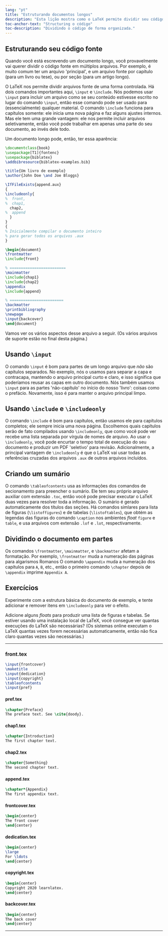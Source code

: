 ```yaml
---
lang: "pt"
title: "Estruturando documentos longos"
description: "Esta lição mostra como o LaTeX permite dividir seu código em arquivos menores, mais fáceis de editar, e como isso pode tornar a produção de um documento longo mais fácil e rápido."
toc-anchor-text: "Structuring o código"
toc-description: "Dividindo o código de forma organizada."
---
```


<script>
preincludes = {
 "pre0": {
    "pre1": "front.tex",
    "pre2": "pref.tex",
    "pre3": "chap1.tex",
    "pre4": "chap2.tex",
    "pre5": "append.tex",
    "pre6": "frontcover.tex",
    "pre7": "dedication.tex",
    "pre8": "copyright.tex",
    "pre9": "backcover.tex",
   }
}
</script>

## Estruturando seu código fonte

Quando você está escrevendo um documento longo, você provavelmente vai querer
dividir o código fonte em múltiplos arquivos.  Por exemplo, é muito comum ter um
arquivo 'principal', e um arquivo fonte por capítulo (para um livro ou tese), ou
por seção (para um artigo longo).

O LaTeX nos permite dividir arquivos fonte de uma forma controlada.  Há dois
comandos importantes aqui, `\input` e `\include`.  Nós podemos usar `\input`
para incluir um arquivo como se seu conteúdo estivesse escrito no lugar do
comando `\input`, então esse comando pode ser usado para (essencialmente)
qualquer material.  O comando `\include` funciona para capítulos somente: ele
inicia uma nova página e faz alguns ajustes internos.  Mas ele tem uma grande
vantagem:  ele nos permite incluir arquivos seletivamente, então você pode
trabalhar em apenas uma parte do seu documento, ao invés dele todo.

Um documento longo pode, então, ter essa aparência:

<!-- pre0 {% raw %} -->
```latex
\documentclass{book}
\usepackage[T1]{fontenc}
\usepackage{biblatex}
\addbibresource{biblatex-examples.bib}

\title{Um livro de exemplo}
\author{John Doe \and Joe Bloggs}

\IfFileExists{append.aux}
{
\includeonly{
%  front,
%  chap1,
  chap2,
%  append
  }
}
{
% Inicialmente compilar o documento inteiro
% para gerar todos os arquivos .aux
}

\begin{document}
\frontmatter
\include{front}

% =========================
\mainmatter
\include{chap1}
\include{chap2}
\appendix
\include{append}

% ========================
\backmatter
\printbibliography
\newpage
\input{backcover}
\end{document}
```
<!-- {% endraw %} -->

Vamos ver os vários aspectos desse arquivo a seguir. (Os vários arquivos de
suporte estão no final desta página.)

## Usando `\input`

O comando `\input` é bom para partes de um longo arquivo que _não_ são capítulos
separados.  No exemplo, nós o usamos para separar a capa e contracapa, mantendo
o arquivo principal curto e claro, e isso significa que poderíamos reusar as
capas em outro documento.  Nós também usamos `\input` para as partes
'não-capítulo' no início do nosso 'livro':  coisas como o prefácio.  Novamente,
isso é para manter o arquivo principal limpo.

## Usando `\include` e `\includeonly`

O comando `\include` é bom para capítulos, então usamos ele para capítulos
completos;  ele sempre inicia uma nova página.  Escolhemos quais capítulos
serão de fato compilados usando `\includeonly`, que como você pode ver recebe
uma lista separada por vírgula de nomes de arquivo.  Ao usar o `\includeonly`,
você pode encurtar o tempo total de execução do seu documento e produzir um PDF
'seletivo' para revisão.  Adicionalmente, a principal vantagem de `\includeonly`
é que o LaTeX vai usar todas as referências cruzadas dos arquivos `.aux` de
outros arquivos incluídos.

## Criando um sumário

O comando `\tableofcontents` usa as informações dos comandos de secionamento
para preencher o sumário.  Ele tem seu próprio arquivo auxiliar com extensão
`.toc`, então você pode precisar executar o LaTeX duas vezes para resolver toda
a informação.  O sumário é gerado automaticamente dos títulos das seções.  Há
comandos simlares para lista de figuras (`\listoffigures`) e de tabelas
(`\listoftables`), que obtém as legendas das figuras do comando `\caption` nos
ambientes _float_ `figure` e `table`, e usa arquivos com extensão `.lof` e
`.lot`, respectivamente.

## Dividindo o documento em partes

Os comandos `\frontmatter`, `\mainmatter`, e `\backmatter` afetam a formatação.
Por exemplo, `\frontmatter` muda a numeração das páginas para algarismos Romanos
O comando `\appendix` muda a numeração dos capítulos para `A`, `B`, etc., então
o primeiro comando `\chapter` depois de `\appendix` imprime `Appendix A`.

## Exercícios

Experimente com a estrutura básica do documento de exemplo, e tente adicionar e
remover itens em `\includeonly` para ver o efeito.

Adicione alguns _floats_ para produzir uma lista de figuras e tabelas.
Se estiver usando uma instalação local de LaTeX, você consegue ver quantas
execuções do LaTeX são necessárias?  (Os sistemas online executam o LaTeX
quantas vezes forem necessárias automaticamente, então não fica claro quantas
vezes são necessárias.)

----

### front.tex
<!-- pre1 {% raw %} -->
```latex
\input{frontcover}
\maketitle
\input{dedication}
\input{copyright}
\tableofcontents
\input{pref}
```

#### pref.tex
<!-- pre2 {% raw %} -->
```latex
\chapter{Preface}
The preface text. See \cite{doody}.
```
<!-- {% endraw %} -->

#### chap1.tex
<!-- pre3 {% raw %} -->
```latex
\chapter{Introduction}
The first chapter text.
```
<!-- {% endraw %} -->

#### chap2.tex
<!-- pre4 {% raw %} -->
```latex
\chapter{Something}
The second chapter text.
```
<!-- {% endraw %} -->

####  append.tex
<!-- pre5 {% raw %} -->
```latex
\chapter*{Appendix}
The first appendix text.
```
<!-- {% endraw %} -->

#### frontcover.tex
<!-- pre6 {% raw %} -->
```latex
\begin{center}
The front cover
\end{center}
```
<!-- {% endraw %} -->

#### dedication.tex
<!-- pre7 {% raw %} -->
```latex
\begin{center}
\large
For \ldots
\end{center}
```
<!-- {% endraw %} -->

#### copyright.tex
<!-- pre8 {% raw %} -->
```latex
\begin{center}
Copyright 2020 learnlatex.
\end{center}
```
<!-- {% endraw %} -->

#### backcover.tex
<!-- pre9 {% raw %} -->
```latex
\begin{center}
The back cover
\end{center}
```
<!-- {% endraw %} -->

----

